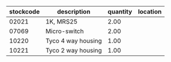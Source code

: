 |stockcode|description|quantity|location|
|---------|-----------|--------|--------|
|02021|1K, MRS25|2.00||
|07069|Micro-switch|2.00||
|10220|Tyco 4 way housing|1.00||
|10221|Tyco 2 way housing|1.00||
